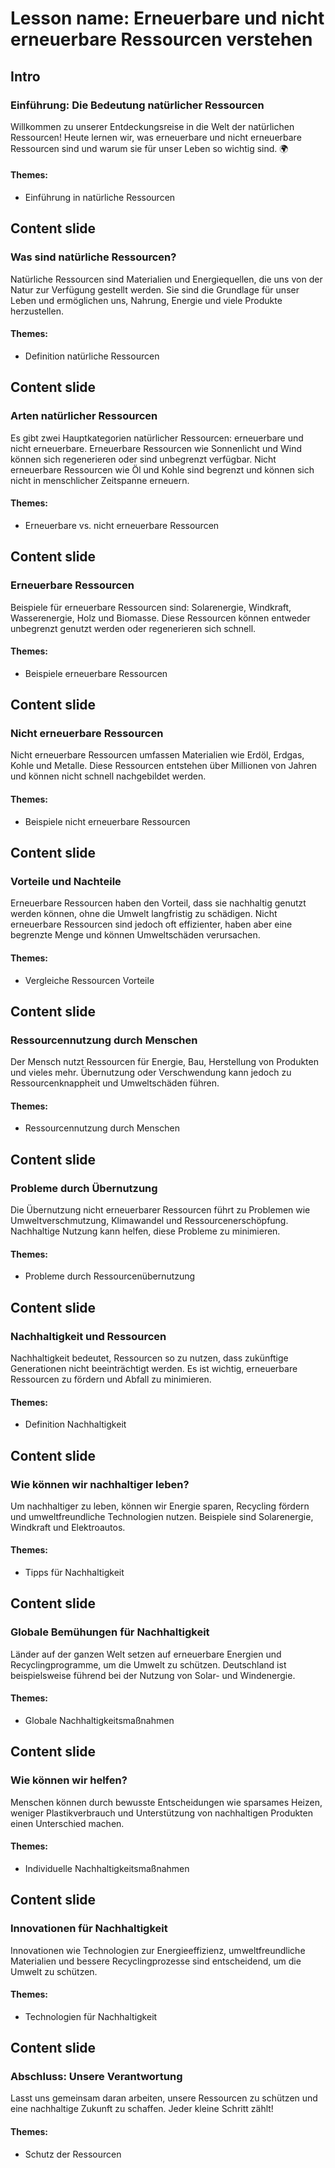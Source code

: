 # Lesson name: Erneuerbare und nicht erneuerbare Ressourcen verstehen

## Intro

### Einführung: Die Bedeutung natürlicher Ressourcen

Willkommen zu unserer Entdeckungsreise in die Welt der natürlichen Ressourcen! Heute lernen wir, was erneuerbare und nicht erneuerbare Ressourcen sind und warum sie für unser Leben so wichtig sind. 🌍

#### **Themes:**
- Einführung in natürliche Ressourcen

## Content slide

### Was sind natürliche Ressourcen?

Natürliche Ressourcen sind Materialien und Energiequellen, die uns von der Natur zur Verfügung gestellt werden. Sie sind die Grundlage für unser Leben und ermöglichen uns, Nahrung, Energie und viele Produkte herzustellen.

#### **Themes:**
- Definition natürliche Ressourcen

## Content slide

### Arten natürlicher Ressourcen

Es gibt zwei Hauptkategorien natürlicher Ressourcen: erneuerbare und nicht erneuerbare. Erneuerbare Ressourcen wie Sonnenlicht und Wind können sich regenerieren oder sind unbegrenzt verfügbar. Nicht erneuerbare Ressourcen wie Öl und Kohle sind begrenzt und können sich nicht in menschlicher Zeitspanne erneuern.

#### **Themes:**
- Erneuerbare vs. nicht erneuerbare Ressourcen

## Content slide

### Erneuerbare Ressourcen

Beispiele für erneuerbare Ressourcen sind: Solarenergie, Windkraft, Wasserenergie, Holz und Biomasse. Diese Ressourcen können entweder unbegrenzt genutzt werden oder regenerieren sich schnell.

#### **Themes:**
- Beispiele erneuerbare Ressourcen

## Content slide

### Nicht erneuerbare Ressourcen

Nicht erneuerbare Ressourcen umfassen Materialien wie Erdöl, Erdgas, Kohle und Metalle. Diese Ressourcen entstehen über Millionen von Jahren und können nicht schnell nachgebildet werden.

#### **Themes:**
- Beispiele nicht erneuerbare Ressourcen

## Content slide

### Vorteile und Nachteile

Erneuerbare Ressourcen haben den Vorteil, dass sie nachhaltig genutzt werden können, ohne die Umwelt langfristig zu schädigen. Nicht erneuerbare Ressourcen sind jedoch oft effizienter, haben aber eine begrenzte Menge und können Umweltschäden verursachen.

#### **Themes:**
- Vergleiche Ressourcen Vorteile

## Content slide

### Ressourcennutzung durch Menschen

Der Mensch nutzt Ressourcen für Energie, Bau, Herstellung von Produkten und vieles mehr. Übernutzung oder Verschwendung kann jedoch zu Ressourcenknappheit und Umweltschäden führen.

#### **Themes:**
- Ressourcennutzung durch Menschen

## Content slide

### Probleme durch Übernutzung

Die Übernutzung nicht erneuerbarer Ressourcen führt zu Problemen wie Umweltverschmutzung, Klimawandel und Ressourcenerschöpfung. Nachhaltige Nutzung kann helfen, diese Probleme zu minimieren.

#### **Themes:**
- Probleme durch Ressourcenübernutzung

## Content slide

### Nachhaltigkeit und Ressourcen

Nachhaltigkeit bedeutet, Ressourcen so zu nutzen, dass zukünftige Generationen nicht beeinträchtigt werden. Es ist wichtig, erneuerbare Ressourcen zu fördern und Abfall zu minimieren.

#### **Themes:**
- Definition Nachhaltigkeit

## Content slide

### Wie können wir nachhaltiger leben?

Um nachhaltiger zu leben, können wir Energie sparen, Recycling fördern und umweltfreundliche Technologien nutzen. Beispiele sind Solarenergie, Windkraft und Elektroautos.

#### **Themes:**
- Tipps für Nachhaltigkeit

## Content slide

### Globale Bemühungen für Nachhaltigkeit

Länder auf der ganzen Welt setzen auf erneuerbare Energien und Recyclingprogramme, um die Umwelt zu schützen. Deutschland ist beispielsweise führend bei der Nutzung von Solar- und Windenergie.

#### **Themes:**
- Globale Nachhaltigkeitsmaßnahmen

## Content slide

### Wie können wir helfen?

Menschen können durch bewusste Entscheidungen wie sparsames Heizen, weniger Plastikverbrauch und Unterstützung von nachhaltigen Produkten einen Unterschied machen.

#### **Themes:**
- Individuelle Nachhaltigkeitsmaßnahmen

## Content slide

### Innovationen für Nachhaltigkeit

Innovationen wie Technologien zur Energieeffizienz, umweltfreundliche Materialien und bessere Recyclingprozesse sind entscheidend, um die Umwelt zu schützen.

#### **Themes:**
- Technologien für Nachhaltigkeit

## Content slide

### Abschluss: Unsere Verantwortung

Lasst uns gemeinsam daran arbeiten, unsere Ressourcen zu schützen und eine nachhaltige Zukunft zu schaffen. Jeder kleine Schritt zählt!

#### **Themes:**
- Schutz der Ressourcen
